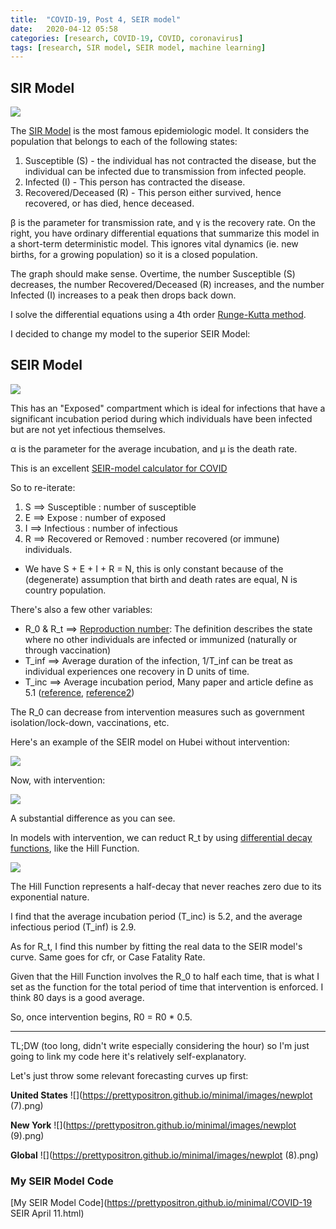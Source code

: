 ```yaml
---
title:  "COVID-19, Post 4, SEIR model"
date:   2020-04-12 05:58
categories: [research, COVID-19, COVID, coronavirus]
tags: [research, SIR model, SEIR model, machine learning]
---
```


## SIR Model

![](https://www.researchgate.net/profile/Claudio_Struchiner/publication/47676805/figure/fig2/AS:343729496969224@1458962906357/SIR-model-Schematic-representation-differential-equations-and-plot-for-the-basic-SIR.png)

The [SIR Model](http://mat.uab.cat/matmat/PDFv2013/v2013n03.pdf) is the most famous epidemiologic model. It considers the population that belongs to each of the following states:
1. Susceptible (S) - the individual has not contracted the disease, but the individual can be infected due to transmission from infected people.
2. Infected (I) - This person has contracted the disease.
3. Recovered/Deceased (R) - This person either survived, hence recovered, or has died, hence deceased.

β is the parameter for transmission rate, and γ is the recovery rate. On the right, you have ordinary differential equations that summarize this model in a short-term deterministic model. This ignores vital dynamics (ie. new births, for a growing population) so it is a closed population. 

The graph should make sense. Overtime, the number Susceptible (S) decreases, the number Recovered/Deceased (R) increases, and the number Infected (I) increases to a peak then drops back down. 

I solve the differential equations using a 4th order [Runge-Kutta method](https://en.wikipedia.org/wiki/Runge%E2%80%93Kutta_methods). 

I decided to change my model to the superior SEIR Model:

## SEIR Model

![](https://upload.wikimedia.org/wikipedia/commons/3/3d/SEIR.PNG)

This has an "Exposed" compartment which is ideal for infections that have a significant incubation period during which individuals have been infected but are not yet infectious themselves.

α is the parameter for the average incubation, and μ is the death rate.

This is an excellent [SEIR-model calculator for COVID](http://gabgoh.github.io/COVID/index.html)

So to re-iterate:
1. S ==> Susceptible : number of susceptible
2. E ==> Expose : number of exposed
3. I ==> Infectious : number of infectious
4. R ==> Recovered or Removed : number recovered (or immune) individuals.
- We have S + E + I + R = N, this is only constant because of the (degenerate) assumption that birth and death rates are equal, N is country population.

There's also a few other variables:
- R_0 & R_t ==> [Reproduction number](https://en.wikipedia.org/wiki/Basic_reproduction_number): The definition describes the state where no other individuals are infected or immunized (naturally or through vaccination)
- T_inf ==> Average duration of the infection, 1/T_inf can be treat as individual experiences one recovery in D units of time.
- T_inc ==> Average incubation period, Many paper and article define as 5.1 ([reference](https://www.ncbi.nlm.nih.gov/pubmed/32150748), [reference2](https://www.worldometers.info/coronavirus/coronavirus-incubation-period/))

The R_0 can decrease from intervention measures such as government isolation/lock-down, vaccinations, etc.

Here's an example of the SEIR model on Hubei without intervention:

![](https://prettypositron.github.io/minimal/images/hubeiwithout.png)

Now, with intervention:

![](https://prettypositron.github.io/minimal/images/hubeiwith.png)

A substantial difference as you can see. 

In models with intervention, we can reduct R_t by using [differential decay functions](https://github.com/SwissTPH/openmalaria/wiki/ModelDecayFunctions), like the Hill Function.

![](https://github.com/SwissTPH/openmalaria/wiki/img/graphs/decay-functions.png)

The Hill Function represents a half-decay that never reaches zero due to its exponential nature.

I find that the average incubation period (T_inc) is 5.2, and the average infectious period (T_inf) is 2.9. 

As for R_t, I find this number by fitting the real data to the SEIR model's curve. Same goes for cfr, or Case Fatality Rate.

Given that the Hill Function involves the R_0 to half each time, that is what I set as the function for the total period of time that intervention is enforced. I think 80 days is a good average. 

So, once intervention begins, R0 = R0 * 0.5. 

---
TL;DW (too long, didn't write especially considering the hour) so I'm just going to link my code here it's relatively self-explanatory.

Let's just throw some relevant forecasting curves up first:

**United States**
![](https://prettypositron.github.io/minimal/images/newplot (7).png)

**New York**
![](https://prettypositron.github.io/minimal/images/newplot (9).png)

**Global**
![](https://prettypositron.github.io/minimal/images/newplot (8).png)

### My SEIR Model Code

[My SEIR Model Code](https://prettypositron.github.io/minimal/COVID-19 SEIR April 11.html)

